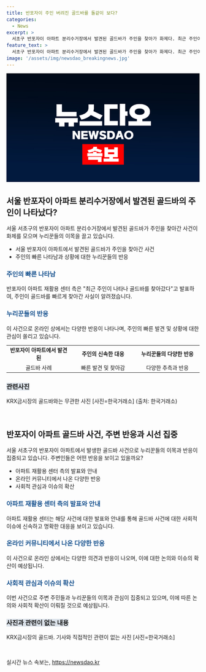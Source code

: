 ```yaml
---
title: 반포자이 주인 버려진 골드바를 돌같이 보다?
categories:
  - News
excerpt: >
  서초구 반포자이 아파트 분리수거장에서 발견된 골드바가 주인을 찾아가 화제다. 최근 주인이 나타나 골드바를 찾아간 것으로 밝혀졌지만, 자세한 사정은 알려지지 않았다. 해당 아파트는 CD플레이어를 버린 입주민에게 골드바를 찾아가도록 공고를 내고, 누리꾼들은 이에 대한 다양한 반응을 보였다. 주인의 부주의로 인한 재미있는 추측과 유머로 가득한 댓글들이 온라인 커뮤니티를 뜨겁게 달궜다.
feature_text: >
  서초구 반포자이 아파트 분리수거장에서 발견된 골드바가 주인을 찾아가 화제다. 최근 주인이 나타나 골드바를 찾아간 것으로 밝혀졌지만, 자세한 사정은 알려지지 않았다. 해당 아파트는 CD플레이어를 버린 입주민에게 골드바를 찾아가도록 공고를 내고, 누리꾼들은 이에 대한 다양한 반응을 보였다. 주인의 부주의로 인한 재미있는 추측과 유머로 가득한 댓글들이 온라인 커뮤니티를 뜨겁게 달궜다.
image: '/assets/img/newsdao_breakingnews.jpg'
---
```


<p><img src="/assets/img/newsdao_breakingnews.jpg" alt="firstkoreanews 속보" /></p>

<h2 data-ke-size="size26">서울 반포자이 아파트 분리수거장에서 발견된 골드바의 주인이 나타났다?</h2>

<p data-ke-size="size16">서울 서초구의 반포자이 아파트 분리수거장에서 발견된 골드바가 주인을 찾아간 사건이 화제를 모으며 누리꾼들의 이목을 끌고 있습니다. </p>

<ul>
   <li>서울 반포자이 아파트에서 발견된 골드바가 주인을 찾아간 사건</li>
   <li>주인의 빠른 나타남과 상황에 대한 누리꾼들의 반응</li>
</ul>

<h3><b><span style="color: #1a5490;">주인의 빠른 나타남</span></b></h3>

<p data-ke-size="size16">반포자이 아파트 재활용 센터 측은 "최근 주인이 나타나 골드바를 찾아갔다"고 발표하여, 주인이 골드바를 빠르게 찾아간 사실이 알려졌습니다.</p>

<h3><b><span style="color: #1a5490;">누리꾼들의 반응</span></b></h3>

<p data-ke-size="size16">이 사건으로 온라인 상에서는 다양한 반응이 나타나며, 주인의 빠른 발견 및 상황에 대한 관심이 쏠리고 있습니다.</p>

<table>
   <colgroup>
      <col style="width: 33.333332%;"/>
      <col style="width: 33.333332%;"/>
      <col style="width: 33.333332%;"/>
   </colgroup>
   <tbody>
      <tr>
         <td style="text-align: center; height: 17px;"><b>반포자이 아파트에서 발견된</b></td>
         <td style="text-align: center; height: 17px;"><b>주인의 신속한 대응</b></td>
         <td style="text-align: center; height: 17px;"><b>누리꾼들의 다양한 반응</b></td>
      </tr>
      <tr>
         <td style="text-align: center; height: 17px;">골드바 사례</td>
         <td style="text-align: center; height: 17px;">빠른 발견 및 찾아감</td>
         <td style="text-align: center; height: 17px;">다양한 추측과 반응</td>
      </tr>
   </tbody>
</table>

<h3><b><span style="background-color: #21538527;">관련사진</span></b></h3>

<p data-ke-size="size16">KRX금시장의 골드바와는 무관한 사진 [사진=한국거래소] (출처: 한국거래소)</p>

<p data-ke-size="size16">&nbsp;</p>

<h2 data-ke-size="size26">반포자이 아파트 골드바 사건, 주변 반응과 시선 집중</h2>

<p data-ke-size="size16">서울 서초구의 반포자이 아파트에서 발생한 골드바 사건으로 누리꾼들의 이목과 반응이 집중되고 있습니다. 주변인들은 어떤 반응을 보이고 있을까요?</p>

<ul>
   <li>아파트 재활용 센터 측의 발표와 안내</li>
   <li>온라인 커뮤니티에서 나온 다양한 반응</li>
   <li>사회적 관심과 이슈의 확산</li>
</ul>

<h3><b><span style="color: #1a5490;">아파트 재활용 센터 측의 발표와 안내</span></b></h3>

<p data-ke-size="size16">아파트 재활용 센터는 해당 사건에 대한 발표와 안내를 통해 골드바 사건에 대한 사회적 이슈에 신속하고 명확한 대응을 보이고 있습니다.</p>

<h3><b><span style="color: #1a5490;">온라인 커뮤니티에서 나온 다양한 반응</span></b></h3>

<p data-ke-size="size16">이 사건으로 온라인 상에서는 다양한 의견과 반응이 나오며, 이에 대한 논의와 이슈의 확산이 예상됩니다.</p>

<h3><b><span style="color: #1a5490;">사회적 관심과 이슈의 확산</span></b></h3>

<p data-ke-size="size16">이번 사건으로 주변 주민들과 누리꾼들의 이목과 관심이 집중되고 있으며, 이에 따른 논의와 사회적 확산이 이뤄질 것으로 예상됩니다.</p>

<h3><b><span style="background-color: #21538527;">사진과 관련이 없는 내용</span></b></h3>

<p data-ke-size="size16">KRX금시장의 골드바. 기사와 직접적인 관련이 없는 사진 [사진=한국거래소]</p>

<p data-ke-size="size16">&nbsp;</p>
실시간 뉴스 속보는, <a href="https://newsdao.kr" rel="dofollow">https://newsdao.kr</a>


